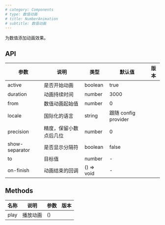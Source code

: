 ```yaml
---
# category: Components
# type: 数值动画
# title: NumberAnimation
# subtitle: 数值动画
---
```


为数值添加动画效果。

## API

| 参数 | 说明 | 类型 | 默认值 | 版本 |
| --- | --- | --- | --- | --- |
| active | 是否开始动画 | boolean | true |  |
| duration | 动画持续时间 | number | 3000 |  |
| from | 数值动画起始值 | number | 0 |  |
| locale | 国际化的语言 | string | 跟随 config provider |  |
| precision | 精度，保留小数点后几位 | number | 0 |  |
| show-separator | 是否显示分隔符 | boolean | false | |
| to | 目标值 | number | - |  |
| on-finish | 动画结束的回调 | () => void | - |  |

## Methods

| 名称 | 说明 | 参数 | 版本 |
| --- | --- | --- | --- |
| play | 播放动画 | () |  |